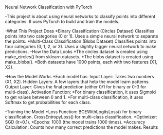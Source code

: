 Neural Network Classification with PyTorch

-This project is about using neural networks to classify points into different categories. It uses PyTorch to build and train the models.

-What This Project Does
*Binary Classification (Circles Dataset)
  Classifies points into two categories (0 or 1).
  Uses a simple neural network to separate the points.
*Multi-Class Classification (Blobs Dataset)
  Classifies points into four categories (0, 1, 2, or 3).
  Uses a slightly bigger neural network to make predictions.
-How the Data Looks
*The circles dataset is created using make_circles() from sklearn.datasets.
*The blobs dataset is created using make_blobs().
*Both datasets have 1000 points, each with two features (X1, X2).

-How the Model Works
*Each model has:
  Input Layer: Takes two numbers (X1, X2).
  Hidden Layers: A few layers that help the model learn patterns.
  Output Layer: Gives the final prediction (either 0/1 for binary or 0-3 for multi-class).
  Activation Function:
  *For binary classification, it uses Sigmoid to get values between 0 and 1.
  *For multi-class classification, it uses Softmax to get probabilities for each class.

-Training the Model
*Loss Function:
  BCEWithLogitsLoss() for binary classification.
  CrossEntropyLoss() for multi-class classification.
*Optimizer: SGD (lr=0.1).
*Epochs: 1000 (the model trains 1000 times).
*Accuracy Calculation: Counts how many correct predictions the model makes.
Results
